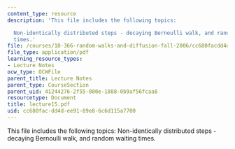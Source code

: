 ```yaml
---
content_type: resource
description: 'This file includes the following topics:

  Non-identically distributed steps - decaying Bernoulli walk, and random waiting
  times.'
file: /courses/18-366-random-walks-and-diffusion-fall-2006/cc680facdd4dee9189e86c6d115a7700_lecture15.pdf
file_type: application/pdf
learning_resource_types:
- Lecture Notes
ocw_type: OCWFile
parent_title: Lecture Notes
parent_type: CourseSection
parent_uid: 41244276-2f55-080e-1888-0b9af56fcaa8
resourcetype: Document
title: lecture15.pdf
uid: cc680fac-dd4d-ee91-89e8-6c6d115a7700
---
```

This file includes the following topics:
Non-identically distributed steps - decaying Bernoulli walk, and random waiting times.


